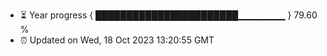 - ⏳ Year progress { ███████████████████████▁▁▁▁▁▁▁ } 79.60 %
- ⏰ Updated on Wed, 18 Oct 2023 13:20:55 GMT

